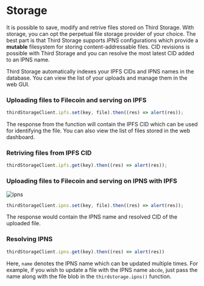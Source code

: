 # Storage

It is possible to save, modify and retrive files stored on Third Storage. With storage, you can opt the perpetual file storage provider of your choice. The best part is that Third Storage supports _IPNS_ configurations which provide a **mutable** filesystem for storing content-addressable files. CID revisions is possible with Third Storage and you can resolve the most latest CID added to an IPNS name.

Third Storage automatically indexes your IPFS CIDs and IPNS names in the database. You can view the list of your uploads and manage them in the web GUI.

### Uploading files to Filecoin and serving on IPFS

```js
thirdStorageClient.ipfs.set(key, file).then((res) => alert(res));
```

The response from the function will contain the IPFS CID which can be used for identifying the file. You can also view the list of files stored in the web dashboard.

### Retriving files from IPFS CID

```js
thirdStorageClient.ipfs.get(key).then((res) => alert(res));
```


### Uploading files to Filecoin and serving on IPNS with IPFS

![ipns](https://cdn.discordapp.com/attachments/1030935403177459732/1032377487709184071/storage.png)

```js
thirdStorageClient.ipns.set(key, file).then((res) => alert(res));
```

The response would contain the IPNS name and resolved CID of the uploaded file.

### Resolving IPNS

```js
thirdStorageClient.ipns.get(key).then((res) => alert(res))
```


Here, `name` denotes the IPNS name which can be updated multiple times. For example, if you wish to update a file with the IPNS name `abcde`, just pass the name along with the file blob in the `thirdstorage.ipns()` function.